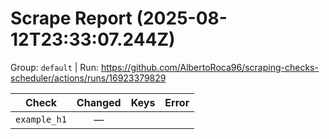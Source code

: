 # Scrape Report (2025-08-12T23:33:07.244Z)

Group: `default`  |  Run: https://github.com/AlbertoRoca96/scraping-checks-scheduler/actions/runs/16923379829

| Check | Changed | Keys | Error |
|---|:---:|:--|:--|
| `example_h1` | — |  |  |
